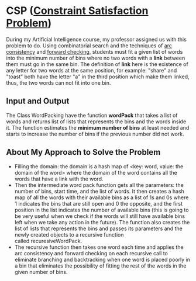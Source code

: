 # CSP ([Constraint Satisfaction Problem](https://en.wikipedia.org/wiki/Constraint_satisfaction_problem))

During my Artificial Intelligence course, my professor assigned us with this problem to do. Using combinatorial search and the techniques of [arc consistency](https://en.wikipedia.org/wiki/Local_consistency#Arc_consistency) and [forward checking](https://en.wikipedia.org/wiki/Look-ahead_(backtracking)), students must fit a given list of words into the minimum number of bins where no two words with a **link** between them must go in the same bin. The definition of **link** here is the existence of any letter for two words at the same position, for example: "share" and "toast" both have the letter "a" in the third position which make them linked, thus, the two words can not fit into one bin. 


## Input and Output

The Class WordPacking have the function **wordPack** that takes a list of words and returns list of lists that represents the bins and the words inside it. The function estimates the **minimum number of bins** at least needed and starts to increase the number of bins if the previous number did not work.


## About My Approach to Solve the Problem

- Filling the domain: the domain is a hash map of <key: word, value: the domain of the word> where the domain of the word contains all the words that have a link with the word.
- Then the intermediate word pack function gets all the parameters: the number of bins, start time, and the list of words. It then creates a hash map of all the words with their available bins as a list of 1s and 0s where 1 indicates the bins that are still open and 0 the opposite, and the first position in the list indicates the number of available bins (this is going to be very useful when we check if the words will still have available bins left when we take any action in the future). The function also creates the list of lists that represents the bins and passes its parameters and the newly created objects to a recursive function called recuresiveWordPack.
- The recursive function then takes one word each time and applies the arc consistency and forward checking on each recursive call to eliminate branching and backtracking when one word is placed poorly in a bin that eliminates the possibility of fitting the rest of the words in the given number of bins.
